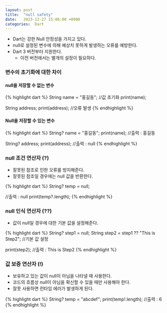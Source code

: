 ```yaml
---
layout: post
title:  "null safety"
date:   2023-12-27 15:06:00 +0900
categories:  Dart
---
```


- Dart는 강한 Null 안정성을 가지고 있다.
- null로 설정된 변수에 의해 예상치 못하게 발생하는 오류를 예방한다.
- Dart 3 버전부터 지원한다.
    - 이전 버전에서는 별개의 설정이 필요하다.

### 변수의 초기화에 대한 차이

#### null을 저장할 수 없는 변수

{% highlight dart %}
String name = "홍길동"; //값 초기화
print(name);

String address;
print(address); //오류 발생
{% endhighlight %}

#### Null을 저장할 수 있는 변수

{% highlight dart %}
String? name = "홍길동";
print(name); //출력 : 홍길동

String? address;
print(address); //출력 : null
{% endhighlight %}

### null 조건 연산자 (?)

- 잘못된 참조로 인한 오류를 방지해준다.
- 잘못된 참조일 경우에는 null 값을 반환한다.

{% highlight dart %}
String? temp = null;

//출력 : null
print(temp?.length);
{% endhighlight %}

### null 인식 연산자 (??)

- 값이 null일 경우에 대한 기본 값을 설정해준다.

{% highlight dart %}
String? step1 = null;
String step2 = step1 ?? "This is Step2"; //기본 값 설정

print(step2); //출력 : This is Step2
{% endhighlight %}

### 값 보증 연산자 (!)

- 보유하고 있는 값이 null이 아님을 나타낼 때 사용한다.
- 코드의 흐름상 null이 아님을 확신할 수 있을 때만 사용해야 한다.
- 잘못 사용하면 런타임 에러가 발생하게 된다.

{% highlight dart %}
String? temp = "abcdef";
print(temp!.length); //출력 : 6
{% endhighlight %}